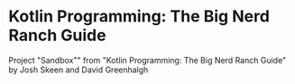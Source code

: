 # Kotlin Programming: The Big Nerd Ranch Guide

Project "Sandbox"" from "Kotlin Programming: The Big Nerd Ranch Guide" by Josh Skeen and David Greenhalgh

